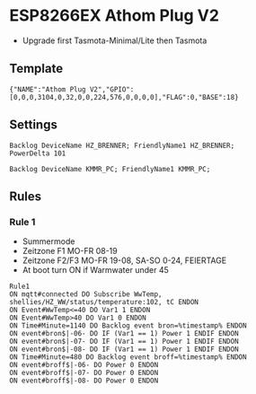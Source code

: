 # ESP8266EX Athom Plug V2
- Upgrade first Tasmota-Minimal/Lite then Tasmota
## Template
```
{"NAME":"Athom Plug V2","GPIO":[0,0,0,3104,0,32,0,0,224,576,0,0,0,0],"FLAG":0,"BASE":18}
```
## Settings
```
Backlog DeviceName HZ_BRENNER; FriendlyName1 HZ_BRENNER; 
PowerDelta 101
```
```
Backlog DeviceName KMMR_PC; FriendlyName1 KMMR_PC; 
```
## Rules
### Rule 1
- Summermode
- Zeitzone F1 MO-FR 08-19
- Zeitzone F2/F3 MO-FR 19-08, SA-SO 0-24, FEIERTAGE
- At boot turn ON if Warmwater under 45
```
Rule1
ON mqtt#connected DO Subscribe WwTemp, shellies/HZ_WW/status/temperature:102, tC ENDON
ON Event#WwTemp<=40 DO Var1 1 ENDON
ON Event#WwTemp>40 DO Var1 0 ENDON
ON Time#Minute=1140 DO Backlog event bron=%timestamp% ENDON
ON event#bron$|-06- DO IF (Var1 == 1) Power 1 ENDIF ENDON
ON event#bron$|-07- DO IF (Var1 == 1) Power 1 ENDIF ENDON
ON event#bron$|-08- DO IF (Var1 == 1) Power 1 ENDIF ENDON
ON Time#Minute=480 DO Backlog event broff=%timestamp% ENDON
ON event#broff$|-06- DO Power 0 ENDON
ON event#broff$|-07- DO Power 0 ENDON
ON event#broff$|-08- DO Power 0 ENDON
```
